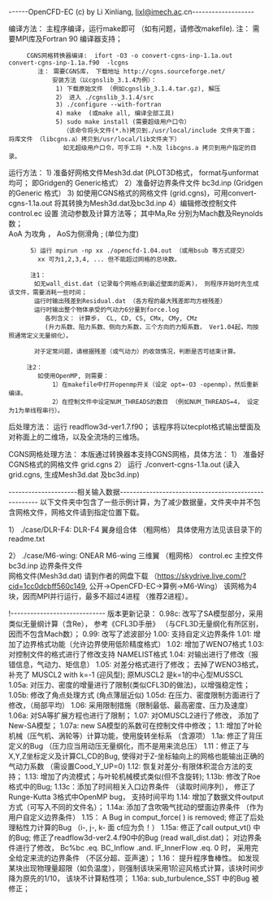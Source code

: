 ------OpenCFD-EC  (c) by Li Xinliang, lixl@imech.ac.cn-------------------

编译方法： 
         主程序编译，运行make即可 （如有问题，请修改makefile).
            注： 需要MPI库及Fortran 90 编译器支持；
         
         CGNS网格转换器编译:  ifort -O3 -o convert-cgns-inp-1.1a.out convert-cgns-inp-1.1a.f90  -lcgns
            注： 需要CGNS库， 下载地址 http://cgns.sourceforge.net/
                安装方法（以cgnslib_3.1.4为例）： 
                 1) 下载原始文件 （例如cgnslib_3.1.4.tar.gz), 解压
                 2） 进入 ./cgnslib_3.1.4/src
                 3) ./configure --with-fortran
                 4) make  (或make all, 编译全部工具)
                 5) sudo make install (需要超级用户口令）
                   （该命令将头文件(*.h)拷贝到./usr/local/include 文件夹下面； 将库文件 （libcgns.a）拷贝到/usr/local/lib文件夹下）
                   如无超级用户口令，可手工将 *.h及 libcgns.a 拷贝到用户指定的目录。

运行方法：
          1) 准备好网格文件Mesh3d.dat (PLOT3D格式， format与unformat 均可； 即Gridgen的 Generic格式）
          2）准备好边界条件文件 bc3d.inp  (Gridgen 的Generic 格式）
          3) 如使用CGNS格式的网格文件 (grid.cgns)，可用convert-cgns-1.1a.out 将其转换为Mesh3d.dat及bc3d.inp 
          4）编辑修改控制文件control.ec 设置 流动参数及计算方法等；
             其中Ma,Re 分别为Mach数及Reynolds数；  
             AoA 为攻角 ， AoS为侧滑角 ; (单位为度)

          5）运行 mpirun -np xx ./opencfd-1.04.out （或用bsub 等方式提交）
            xx 可为1,2,3,4, ... 但不能超过网格的总块数。
          
          注1：
           如无wall_dist.dat (记录每个网格点到最近壁面的距离)， 则程序开始时先生成该文件，需要消耗一些时间；
           运行时输出残差到Residual.dat （各方程的最大残差即均方根残差）
           运行时输出整个物体承受的气动力6分量到force.log 
              各列含义： 计算步， CL, CD, CS, CMx, CMy, CMz 
              (升力系数、阻力系数、侧向力系数，三个方向的力矩系数， Ver1.04起，均按照通常定义无量纲化）。

           对于定常问题，请根据残差（或气动力）的收敛情况，判断是否可结束计算。

         注2：
            如使用OpenMP, 则需要：
                1）在makefile中打开openmp开关（设定 opt=-O3 -openmp），然后重新编译。         
                2）在控制文件中设定NUM_THREADS的数目 （例如NUM_THREADS=4， 设定为1为单线程串行）。


后处理方法： 运行 readflow3d-ver1.7.f90； 该程序将以tecplot格式输出壁面及对称面上的二维场，以及全流场的三维场。 

CGNS网格处理方法：
      本版通过转换器本支持CGNS网格，具体方法：
       1） 准备好CGNS格式的网格文件 grid.cgns
       2） 运行 ./convert-cgns-1.1a.out (读入grid.cgns, 生成Mesh3d.dat 及bc3d.inp)


---------------------相关输入数据-----------------------------------------------------
 以下文件夹中包含了一些示例计算，为了减少数据量，文件夹中并不包含网格文件，网格文件请到指定位置下载。
 
 1） ./case/DLR-F4:   DLR-F4 翼身组合体 （粗网格）
     具体使用方法见该目录下的readme.txt
   
 2） ./case/M6-wing:   ONEAR M6-wing 三维翼 （粗网格）
      control.ec 主控文件
      bc3d.inp 边界条件文件  
      网格文件(Mesh3d.dat) 请到作者的网盘下载 （https://skydrive.live.com/?cid=1cc0dcbff560c149, 公开->OpenCFD-EC->算例->M6-Wing）
      该网格为4块，因而MPI并行运行，最多不超过4进程 （推荐2进程）。



!-----------------------------
 版本更新记录：
  0.98c: 改写了SA模型部分，采用类似无量纲计算（含Re）， 参考《CFL3D手册》 （与CFL3D无量纲化有所区别，因而不包含Mach数）；
  0.99: 改写了滤波部分
  1.00: 支持自定义边界条件
  1.01: 增加了边界格式功能（允许边界使用低阶精度格式）
  1.02: 增加了WENO7格式
  1.03: 对控制文件的格式进行了修改支持 NAMELIST格式
  1.04: 对输出进行了修改（报错信息，气动力、矩信息）
  1.05: 对差分格式进行了修改； 去掉了WENO3格式，补充了 MUSCL2 with k=-1 (迎风型); 原MUSCL2 是k=1的中心型MUSSCL
  1.05a: 对压力、密度的增量进行了限制(类似CFL3D的做法)，以增强稳定性；
  1.05b: 修改了角点处理方式 (角点薄层近似)
  1.05d: 在压力、密度限制方面进行了修改，（局部平均）
  1.06:  采用限制措施（限制最低、最高密度、压力及速度）
  1.06a: 对SA等扩展方程也进行了限制；
  1.07:  对OMUSCL2进行了修改， 添加了New-SA模型；
  1.07a: new SA模型的系数可在控制文件中修改；
  1.1:  增加了叶轮机械（压气机、涡轮等）计算功能，使用旋转坐标系 （含源项）
  1.1a: 修正了背压定义的Bug  （压力应当用动压无量纲化，而不是用来流总压）
  1.11：修正了与X,Y,Z坐标定义及计算CL,CD的Bug, 使得对于Z-坐标轴向上的网格也能输出正确的气动力系数 （需设置Cood_Y_UP=0)
  1.12: 恢复对差分-有限体积混合方法的支持；
  1.13: 增加了内流模式；与叶轮机械模式类似(但不含旋转);
  1.13b: 修改了Roe 格式中的Bug;
  1.13c：添加了时间相关入口边界条件 （读取时间序列）， 修正了Runge-Kutta 3格式中OpenMP bug， 支持时间平均
  1.14:  增加了数据文件output方式（可写入不同的文件名）；
  1.14a: 添加了含吹吸气扰动的壁面边界条件 （作为用户自定义边界条件）
  1.15： A Bug in comput_force( ) is removed;  修正了后处理粘性力计算的Bug （i-, j-, k- 面 cf应为负！）
  1.15a: 修正了call output_vt() 中的Bug;  修正了readflow3d-ver2.4.f90中的Bug (read wall_dist.dat)；
         对边界条件进行了修改，  Bc%bc .eq. BC_Inflow .and. IF_InnerFlow .eq. 0 时， 采用完全给定来流的边界条件 （不区分超、亚声速）；
  1.16： 提升程序鲁棒性。  如发现某块出现物理量超限（如负温度），则强制该块采用1阶迎风格式计算，该块时间步降为原先的1/10， 该块不计算粘性项；
   1.16a:  sub_turbulence_SST 中的Bug 被修正；
